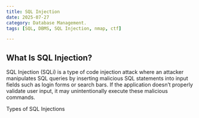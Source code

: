 ```yaml
---
title: SQL Injection
date: 2025-07-27  
category: Database Management.  
tags: [SQL, DBMS, SQL Injection, nmap, ctf]

---
```


## What Is SQL Injection?

SQL Injection (SQLi) is a type of code injection attack where an attacker manipulates SQL queries by inserting malicious SQL statements into input fields such as login forms or search bars. If the application doesn’t properly validate user input, it may unintentionally execute these malicious commands.

Types of SQL Injections
